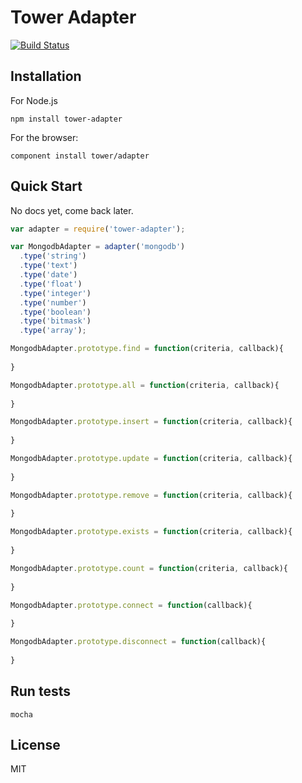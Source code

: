 # Tower Adapter

[![Build Status](https://secure.travis-ci.org/viatropos/tower-adapter.png)](http://travis-ci.org/viatropos/tower-adapter)

## Installation

For Node.js

```
npm install tower-adapter
```

For the browser:

```
component install tower/adapter
```

## Quick Start

No docs yet, come back later.

``` javascript
var adapter = require('tower-adapter');

var MongodbAdapter = adapter('mongodb')
  .type('string')
  .type('text')
  .type('date')
  .type('float')
  .type('integer')
  .type('number')
  .type('boolean')
  .type('bitmask')
  .type('array');

MongodbAdapter.prototype.find = function(criteria, callback){
  
}

MongodbAdapter.prototype.all = function(criteria, callback){
  
}

MongodbAdapter.prototype.insert = function(criteria, callback){
  
}

MongodbAdapter.prototype.update = function(criteria, callback){
  
}

MongodbAdapter.prototype.remove = function(criteria, callback){
  
}

MongodbAdapter.prototype.exists = function(criteria, callback){
  
}

MongodbAdapter.prototype.count = function(criteria, callback){
  
}

MongodbAdapter.prototype.connect = function(callback){
  
}

MongodbAdapter.prototype.disconnect = function(callback){
  
}
```

## Run tests

```
mocha
```

## License

MIT